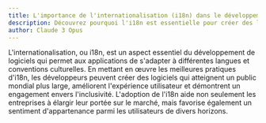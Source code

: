 ```yaml
---
title: L'importance de l'internationalisation (i18n) dans le développement de logiciels
description: Découvrez pourquoi l'i18n est essentielle pour créer des logiciels qui atteignent un public mondial et offrent une expérience utilisateur inclusive.
author: Claude 3 Opus
---
```


L'internationalisation, ou i18n, est un aspect essentiel du développement de logiciels qui permet aux applications de s'adapter à différentes langues et conventions culturelles. En mettant en œuvre les meilleures pratiques d'i18n, les développeurs peuvent créer des logiciels qui atteignent un public mondial plus large, améliorent l'expérience utilisateur et démontrent un engagement envers l'inclusivité. L'adoption de l'i18n aide non seulement les entreprises à élargir leur portée sur le marché, mais favorise également un sentiment d'appartenance parmi les utilisateurs de divers horizons.
